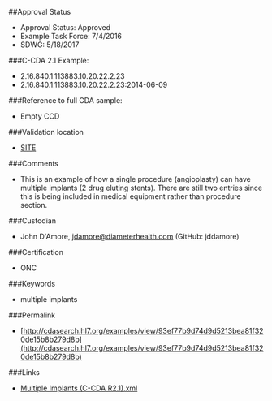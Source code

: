 ##Approval Status 

* Approval Status: Approved
* Example Task Force: 7/4/2016
* SDWG: 5/18/2017

###C-CDA 2.1 Example: 
* 2.16.840.1.113883.10.20.22.2.23
* 2.16.840.1.113883.10.20.22.2.23:2014-06-09

###Reference to full CDA sample:
* Empty CCD

###Validation location

* [SITE](https://sitenv.org/c-cda-validator)

###Comments

* This is an example of how a single procedure (angioplasty) can have multiple implants (2 drug eluting stents). There are still two entries since this is being included in medical equipment rather than procedure section.

###Custodian

* John D'Amore, jdamore@diameterhealth.com (GitHub: jddamore)

###Certification
* ONC

###Keywords

* multiple implants


###Permalink 

* [http://cdasearch.hl7.org/examples/view/93ef77b9d74d9d5213bea81f320de15b8b279d8b](http://cdasearch.hl7.org/examples/view/93ef77b9d74d9d5213bea81f320de15b8b279d8b)

###Links 

* [Multiple Implants (C-CDA R2.1).xml](https://github.com/HL7/C-CDA-Examples/tree/master/Medical%20Equipment/Multiple%20Implants/Multiple%20Implants%20%28C-CDA%20R2.1%29.xml)

